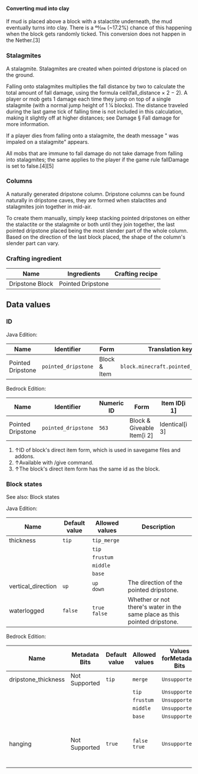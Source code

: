 #### Converting mud into clay
If mud‌ is placed above a block with a stalactite underneath, the mud eventually turns into clay. There is a 44⁄256 (~17.2%) chance of this happening when the block gets randomly ticked. This conversion does not happen in the Nether.[3]

### Stalagmites
A stalagmite.
Stalagmites are created when pointed dripstone is placed on the ground.

Falling onto stalagmites multiplies the fall distance by two to calculate the total amount of fall damage, using the formula ceil(fall_distance × 2 − 2). A player or mob gets 1 damage each time they jump on top of a single stalagmite (with a normal jump height of 1 1⁄4 blocks). The distance traveled during the last game tick of falling time is not included in this calculation, making it slightly off at higher distances; see Damage § Fall damage for more information.

If a player dies from falling onto a stalagmite, the death message "<player> was impaled on a stalagmite" appears.

All mobs that are immune to fall damage do not take damage from falling into stalagmites; the same applies to the player if the game rule fallDamage is set to false.[4][5]

### Columns
A naturally generated dripstone column.
Dripstone columns can be found naturally in dripstone caves, they are formed when stalactites and stalagmites join together in mid-air.

To create them manually, simply keep stacking pointed dripstones on either the stalactite or the stalagmite or both until they join together, the last pointed dripstone placed being the most slender part of the whole column. Based on the direction of the last block placed, the shape of the column's slender part can vary.

### Crafting ingredient
| Name            | Ingredients       | Crafting recipe |
|-----------------|-------------------|-----------------|
| Dripstone Block | Pointed Dripstone |                 |

## Data values
### ID
Java Edition:

| Name              | Identifier          | Form         | Translation key                     |
|-------------------|---------------------|--------------|-------------------------------------|
| Pointed Dripstone | `pointed_dripstone` | Block & Item | `block.minecraft.pointed_dripstone` |

Bedrock Edition:

| Name              | Identifier          | Numeric ID | Form                       | Item ID[i 1]   | Translation key               |
|-------------------|---------------------|------------|----------------------------|----------------|-------------------------------|
| Pointed Dripstone | `pointed_dripstone` | `563`      | Block & Giveable Item[i 2] | Identical[i 3] | `tile.pointed_dripstone.name` |

1. ↑ID of block's direct item form, which is used in savegame files and addons.
2. ↑Available with /give command.
3. ↑The block's direct item form has the same id as the block.

### Block states
See also: Block states

Java Edition:

| Name               | Default value | Allowed values     | Description                                                               |
|--------------------|---------------|--------------------|---------------------------------------------------------------------------|
| thickness          | `tip`         | `tip_merge`        |                                                                           |
|                    |               | `tip`              |                                                                           |
|                    |               | `frustum`          |                                                                           |
|                    |               | `middle`           |                                                                           |
|                    |               | `base`             |                                                                           |
| vertical_direction | `up`          | `up`<br/>`down`    | The direction of the pointed dripstone.                                   |
| waterlogged        | `false`       | `true`<br/>`false` | Whether or not there's water in the same place as this pointed dripstone. |

Bedrock Edition:

| Name                | Metadata Bits | Default value | Allowed values     | Values forMetadata Bits | Description                                            |
|---------------------|---------------|---------------|--------------------|-------------------------|--------------------------------------------------------|
| dripstone_thickness | Not Supported | `tip`         | `merge`            | `Unsupported`           |                                                        |
|                     |               |               | `tip`              | `Unsupported`           |                                                        |
|                     |               |               | `frustum`          | `Unsupported`           |                                                        |
|                     |               |               | `middle`           | `Unsupported`           |                                                        |
|                     |               |               | `base`             | `Unsupported`           |                                                        |
| hanging             | Not Supported | `true`        | `false`<br/>`true` | `Unsupported`           | Whether or not the pointed dripstone is pointing down. |





